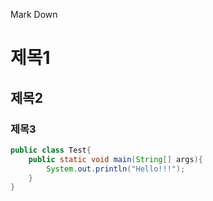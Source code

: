 Mark Down

# 제목1
## 제목2
### 제목3

```java
public class Test{
    public static void main(String[] args){
        System.out.println("Hello!!!");
    }
}
```
